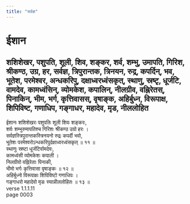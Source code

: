 ```yaml
---
title: "सर्वज्ञ"
---
```


# ईशान
## शशिशेखर, पशुपति, शूली, शिव, शङ्कर, शर्व, शम्भु, उमापति, गिरिश, श्रीकण्ठ, उग्र, हर, सर्वज्ञ, त्रिपुरान्तक, त्रिनयन, रुद्र, कपर्दिन्, भव, भूतेश, परमेश्वर, अन्धकरिपु, दक्षाध्वरध्वंसकृत्, स्थाणु, स्रष्टृ, धूर्जटि, वामदेव, कामध्वंसिन्, व्योमकेश, कपालिन्, नीलग्रीव, वह्निरेतस्, पिनाकिन्, भीम, भर्ग, कृत्तिवासस्, वृषाङ्क, अहिर्बुध्न, विरूपाक्ष, शिपिविष्ट, गणाधिप, गङ्गाधर, महादेव, मृड, नीललोहित
ईशानः शशिशेखरः पशुपतिः शूली शिवः शङ्करः,<br />शर्वः शम्भुरुमापतिश्च गिरिशः श्रीकण्ठ उग्रो हरः ।<br />सर्वज्ञस्त्रिपुरान्तकस्त्रिनयनो रुद्रः कपर्दी भवो,<br />भूतेशः परमेश्वरोऽन्धकरिपुर्दक्षाध्वरध्वंसकृत् ॥ ११ ॥<br />स्थाणुः स्रष्टा धूर्जटिर्वामदेवः,<br />कामध्वंसी व्योमकेशः कपाली ।<br />निलग्रीवो वह्निरेताः पिनाकी,<br />भीमो भर्गः कृत्तिवासा वृषाङ्कः ॥ १२ ॥<br />अहिर्बुध्नो विरूपाक्षः शिपिविष्टो गणाधिपः ।<br />गङ्गाधरो महादेवो मृडः स्यान्नीललोहितः ॥ १३ ॥<br />verse 1.1.1.11<br />page 0003

